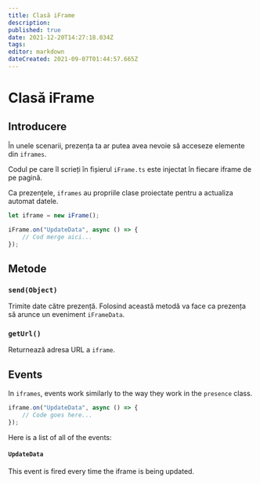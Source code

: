```yaml
---
title: Clasă iFrame
description:
published: true
date: 2021-12-20T14:27:18.034Z
tags:
editor: markdown
dateCreated: 2021-09-07T01:44:57.665Z
---
```


# Clasă iFrame

## Introducere

În unele scenarii, prezența ta ar putea avea nevoie să acceseze elemente din `iframes`.

Codul pe care îl scrieți în fișierul `iFrame.ts` este injectat în fiecare iframe de pe pagină.

Ca prezențele, `iframes` au propriile clase proiectate pentru a actualiza automat datele.

```ts
let iframe = new iFrame();

iFrame.on("UpdateData", async () => {
    // Cod merge aici...
});
```

## Metode

### `send(Object)`
Trimite date către prezență. Folosind această metodă va face ca prezența să arunce un eveniment `iFrameData`.

### `getUrl()`
Returnează adresa URL a `iframe`.

## Events
In `iframes`, events work similarly to the way they work in the `presence` class.

```ts
iframe.on("UpdateData", async () => {
    // Code goes here...
});
```

Here is a list of all of the events:

#### `UpdateData`

This event is fired every time the iframe is being updated.
